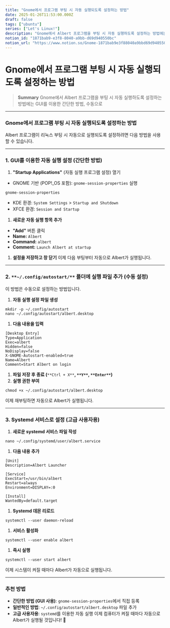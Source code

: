 ```yaml
---
title: "Gnome에서 프로그램 부팅 시 자동 실행되도록 설정하는 방법"
date: 2025-01-26T11:53:00.000Z
draft: false
tags: ["ubuntu"]
series: ["Let's Linux!"]
description: "Gnome에서 Albert 프로그램을 부팅 시 자동 실행하도록 설정하는 방법에는 GUI를 이용한 간단한 방법, 수동으로 "
notion_id: "1871bab9-e3f8-8040-a9bb-d69d940550bc"
notion_url: "https://www.notion.so/Gnome-1871bab9e3f88040a9bbd69d940550bc"
---
```


# Gnome에서 프로그램 부팅 시 자동 실행되도록 설정하는 방법

> **Summary**
> Gnome에서 Albert 프로그램을 부팅 시 자동 실행하도록 설정하는 방법에는 GUI를 이용한 간단한 방법, 수동으로 

---

### **Gnome에서 프로그램 부팅 시 자동 실행되도록 설정하는 방법**

Albert 프로그램이 리눅스 부팅 시 자동으로 실행되도록 설정하려면 다음 방법을 사용할 수 있습니다.

---

### **1. GUI를 이용한 자동 실행 설정 (간단한 방법)**

1. **"Startup Applications"** (자동 실행 프로그램 설정) 열기
  - GNOME 기반 (POP!_OS 포함): `gnome-session-properties` 실행
```shell
gnome-session-properties

```

  - KDE 환경: `System Settings` > `Startup and Shutdown`
  - XFCE 환경: `Session and Startup`
1. **새로운 자동 실행 항목 추가**
  - **"Add"** 버튼 클릭
  - **Name:** `Albert`
  - **Command:** `albert`
  - **Comment:** `Launch Albert at startup`
1. **설정을 저장하고 창 닫기**
이제 다음 부팅부터 자동으로 Albert가 실행됩니다.

---

### **2. **`**~/.config/autostart/**`** 폴더에 실행 파일 추가 (수동 설정)**

이 방법은 수동으로 설정하는 방법입니다.

1. **자동 실행 설정 파일 생성**
```shell
mkdir -p ~/.config/autostart
nano ~/.config/autostart/albert.desktop

```

1. **다음 내용을 입력**
```plain text
[Desktop Entry]
Type=Application
Exec=albert
Hidden=false
NoDisplay=false
X-GNOME-Autostart-enabled=true
Name=Albert
Comment=Start Albert on login

```

1. **파일 저장 후 종료 (**`**Ctrl + X**`**, **`**Y**`**, **`**Enter**`**)**
1. **실행 권한 부여**
```shell
chmod +x ~/.config/autostart/albert.desktop

```

이제 재부팅하면 자동으로 Albert가 실행됩니다.

---

### **3. Systemd 서비스로 설정 (고급 사용자용)**

1. **새로운 systemd 서비스 파일 작성**
```shell
nano ~/.config/systemd/user/albert.service

```

1. **다음 내용 추가**
```plain text
[Unit]
Description=Albert Launcher

[Service]
ExecStart=/usr/bin/albert
Restart=always
Environment=DISPLAY=:0

[Install]
WantedBy=default.target

```

1. **Systemd 데몬 리로드**
```shell
systemctl --user daemon-reload

```

1. **서비스 활성화**
```shell
systemctl --user enable albert

```

1. **즉시 실행**
```shell
systemctl --user start albert

```

이제 시스템이 켜질 때마다 Albert가 자동으로 실행됩니다.

---

### **추천 방법**

- **간단한 방법 (GUI 사용)**: `gnome-session-properties`에서 직접 등록
- **일반적인 방법**: `~/.config/autostart/albert.desktop` 파일 추가
- **고급 사용자용**: `systemd`를 이용한 자동 실행
이제 컴퓨터가 켜질 때마다 자동으로 Albert가 실행될 것입니다! 🚀

